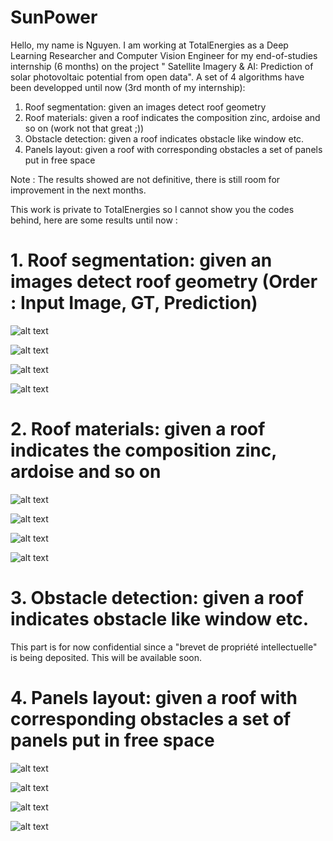 # SunPower

Hello, my name is Nguyen. I am working at TotalEnergies as a Deep Learning Researcher and Computer Vision Engineer for my end-of-studies internship (6 months) on the project " Satellite Imagery & AI: Prediction of solar photovoltaic potential from open data". A set of 4 algorithms have been developped until now (3rd month of my internship):

1. Roof segmentation: given an images detect roof geometry
2. Roof materials: given a roof indicates the composition zinc, ardoise and so on (work not that great ;))
3. Obstacle detection: given a roof indicates obstacle like window etc.
4. Panels layout: given a roof with corresponding obstacles a set of panels put in free space

Note : The results showed are not definitive, there is still room for improvement in the next months. 

This work is private to TotalEnergies so I cannot show you the codes behind, here are some results until now :

# 1. Roof segmentation: given an images detect roof geometry (Order : Input Image, GT, Prediction)

![alt text](https://github.com/dnduong/SunPower/blob/main/images/Picture14.png)

![alt text](https://github.com/dnduong/SunPower/blob/main/images/Picture13.png)

![alt text](https://github.com/dnduong/SunPower/blob/main/images/Picture12.png)

![alt text](https://github.com/dnduong/SunPower/blob/main/images/Picture11.png)

# 2. Roof materials: given a roof indicates the composition zinc, ardoise and so on

![alt text](https://github.com/dnduong/SunPower/blob/main/images/Picture10.png)

![alt text](https://github.com/dnduong/SunPower/blob/main/images/Picture9.png)

![alt text](https://github.com/dnduong/SunPower/blob/main/images/Picture8.png)

![alt text](https://github.com/dnduong/SunPower/blob/main/images/Picture7.png)

# 3. Obstacle detection: given a roof indicates obstacle like window etc.

This part is for now confidential since a "brevet de propriété intellectuelle" is being deposited. This will be available soon.

# 4. Panels layout: given a roof with corresponding obstacles a set of panels put in free space

![alt text](https://github.com/dnduong/SunPower/blob/main/images/Picture4.png)

![alt text](https://github.com/dnduong/SunPower/blob/main/images/Picture3.png)

![alt text](https://github.com/dnduong/SunPower/blob/main/images/Picture2.png)

![alt text](https://github.com/dnduong/SunPower/blob/main/images/Picture1.png)
